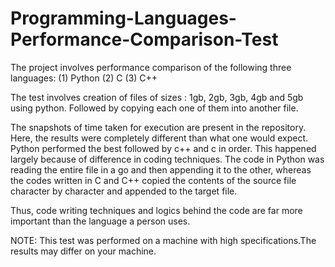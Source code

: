 # Programming-Languages-Performance-Comparison-Test

The project involves performance comparison of the following three languages:
(1) Python
(2) C
(3) C++

The test involves creation of files of sizes : 1gb, 2gb, 3gb, 4gb and 5gb using python.
Followed by copying each one of them into another file.

The snapshots of time taken for execution are present in the repository.
Here, the results were completely different than what one would expect.
Python performed the best followed by c++ and c in order.
This happened largely because of difference in coding techniques.
The code in Python was reading the entire file in a go and then appending it to the other, whereas the codes written in C and C++ copied the contents of the source file character by character and appended to the target file.

Thus, code writing techniques and logics behind the code are far more important than the language a person uses.

NOTE:
This test was performed on a machine with high specifications.The results may differ on your machine. 
